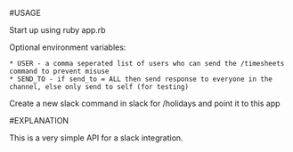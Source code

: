 #USAGE

Start up using ruby app.rb

Optional environment variables:

    * USER - a comma seperated list of users who can send the /timesheets command to prevent misuse
    * SEND_TO - if send_to = ALL then send response to everyone in the channel, else only send to self (for testing)
    
Create a new slack command in slack for /holidays and point it to this app

#EXPLANATION

This is a very simple API for a slack integration. 


